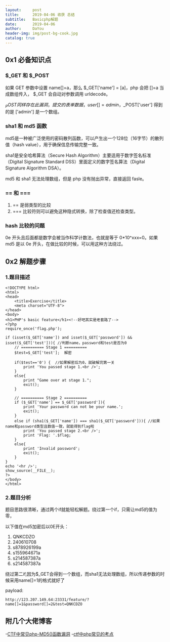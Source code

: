 ```yaml
---
layout:     post
title:      2019-04-06 收获 总结
subtitle:   Basicphp解题
date:       2019-04-06
author:     DaYou
header-img: img/post-bg-cook.jpg
catalog: true
---
```



## 0x1 必备知识点

### $_GET 和 $_POST
如果 GET 参数中设置 name[]=a，那么 $_GET['name'] = [a]，php 会把 []=a 当成数组传入， $_GET 会自动对参数调用 urldecode。

$_POST 同样存在此漏洞，提交的表单数据，user[]=admin，$_POST['user'] 得到的是 ['admin'] 是一个数组。

### sha1 和 md5 函数
md5是一种被广泛使用的密码散列函数，可以产生出一个128位（16字节）的散列值（hash value），用于确保信息传输完整一致。

sha1是安全哈希算法（Secure Hash Algorithm）主要适用于数字签名标准 （Digital Signature Standard DSS）里面定义的数字签名算法（Digital Signature Algorithm DSA）。

md5 和 sha1 无法处理数组，但是 php 没有抛出异常，直接返回 fasle。

### == 和 ===
1. == 是弱类型的比较
2. === 比较符则可以避免这种隐式转换，除了检查值还检查类型。

### hash 比较的问题
0e 开头且后面都是数字会被当作科学计数法，也就是等于 0*10^xxx=0。如果 md5 是以 0e 开头，在做比较的时候，可以用这种方法绕过。

## 0x2 解题步骤
### 1.题目描述
```
<!DOCTYPE html> 
<html> 
<head> 
    <title>Exercise</title> 
    <meta charset="UTF-8"> 
</head> 
<body> 
<h1>PHP's basic feature</h1><!--好吧其实是老套路了--> 
<?php 
require_once('flag.php'); 

if (isset($_GET['name']) and isset($_GET['password']) && isset($_GET['test'])){ //判断name，password和test是否为0
    // ========== Stage 1 ==========  
    $test=$_GET['test'];  解密

    if($test=='0') {  //如果解密后为0，就破解完第一关
        print 'You passed stage 1.<br />'; 
    } 
    else{ 
        print "Game over at stage 1.";  
        exit(); 
    } 

    // ========== Stage 2 ==========  
    if ($_GET['name'] == $_GET['password']){ 
        print 'Your password can not be your name.'; 
        exit(); 
    } 
    else if (sha1($_GET['name']) === sha1($_GET['password'])){ //如果name和password类型且数值一致，就能得到flag啦
        print 'You passed stage 2.<br />'; 
        print 'Flag: '.$flag; 
    } 
    else{ 
        print 'Invalid password'; 
        exit(); 
    } 
} 
echo '<hr />'; 
show_source(__FILE__); 
?> 
</body> 
</html>
```
### 2.题目分析
题目思路很清晰，通过两个if就能轻松解题。绕过第一个if，只需让md5的值为零，

以下值在md5加密后以0E开头：
1. QNKCDZO
2. 240610708
3. s878926199a
4. s155964671a
5. s214587387a
6. s214587387a

绕过第二if,因为$_GET会得到一个数组，而sha1无法处理数组，所以传递参数的时候采用name[]=1的格式就好了

payload:
```
http://123.207.149.64:23331/feature/?name[]=1&password[]=2&test=QNKCDZO
```
## 附几个大佬博客
-[CTF中常见php-MD5()函数漏洞](https://blog.csdn.net/qq_19980431/article/details/83018232)
-[ctf中php常见的考点](https://blog.csdn.net/he_and/article/details/78461896)